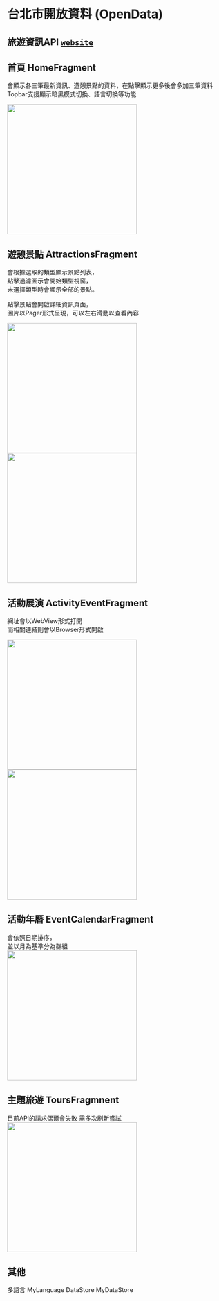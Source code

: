 # 台北市開放資料 (OpenData)

## 旅遊資訊API [`website`](https://www.travel.taipei/open-api/swagger/ui/index#/Tours/Tours_Theme)

## 首頁 HomeFragment
會顯示各三筆最新資訊、遊憩景點的資料，在點擊顯示更多後會多加三筆資料  
Topbar支援顯示暗黑模式切換、語言切換等功能

<img src="/screenshot/home_tw.jpg" width="300" />

## 遊憩景點 AttractionsFragment
會根據選取的類型顯示景點列表，  
點擊過濾圖示會開始類型視窗，  
未選擇類型時會顯示全部的景點。
  
點擊景點會開啟詳細資訊頁面，  
圖片以Pager形式呈現，可以左右滑動以查看內容

<img src="/screenshot/attractions.jpg" width="300" /> <img src="/screenshot/attractions_detail.jpg" width="300" />

## 活動展演 ActivityEventFragment
網址會以WebView形式打開  
而相關連結則會以Browser形式開啟  

<img src="/screenshot/activity_event.jpg" width="300" /> <img src="/screenshot/activity_event_detail.jpg" width="300" />

## 活動年曆 EventCalendarFragment
會依照日期排序，  
並以月為基準分為群組  
<img src="/screenshot/event_calendar.jpg" width="300" />

## 主題旅遊 ToursFragmnent
目前API的請求偶爾會失敗
需多次刷新嘗試  
<img src="/screenshot/tours.jpg" width="300" />

## 其他
多語言 MyLanguage
DataStore MyDataStore
